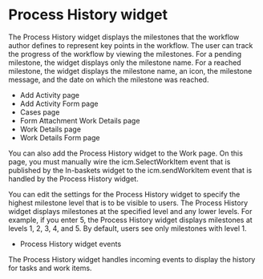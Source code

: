 # Process History widget

The Process History widget displays the milestones that the workflow
author defines to represent key points in the workflow. The user can
track the progress of the workflow by viewing the milestones. For
a pending milestone, the widget displays only the milestone name.
For a reached milestone, the widget displays the milestone name, an
icon, the milestone message, and the date on which the milestone was
reached.

- Add Activity page
- Add Activity Form page
- Cases page
- Form Attachment Work Details page
- Work Details page
- Work Details Form page

You can also add the Process History widget to the Work page.
On this page, you must manually wire the icm.SelectWorkItem event
that is published by the In-baskets widget to the icm.sendWorkItem
event that is handled by the Process History widget.

You can edit the settings for the Process History widget to specify
the highest milestone level that is to be visible to users. The Process
History widget displays milestones at the specified level and any
lower levels. For example, if you enter 5, the Process History widget
displays milestones at levels 1, 2, 3, 4, and 5. By default, users
see only milestones with level 1.

- Process History widget events

The Process History widget handles incoming events to display the history for tasks and work items.